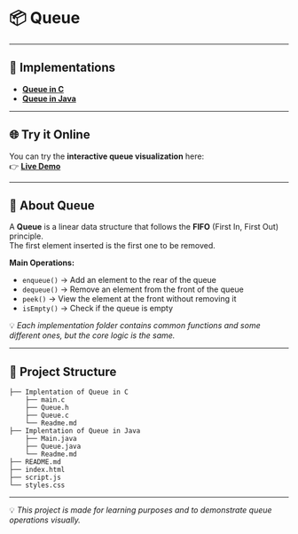 # 📦 Queue

---

## 🚀 Implementations

- **[Queue in C](https://github.com/abdelhalim-yasser/Queue/tree/main/Implementation%20of%20Queue%20in%20C)**
- **[Queue in Java](https://github.com/abdelhalim-yasser/Queue/tree/main/Implementation%20of%20Queue%20in%20Java)**

---

## 🌐 Try it Online

You can try the **interactive queue visualization** here:  
👉 **[Live Demo](https://abdelhalim-yasser.github.io/Queue/)**

---

## 📌 About Queue

A **Queue** is a linear data structure that follows the **FIFO** (First In, First Out) principle.  
The first element inserted is the first one to be removed.

**Main Operations:**
- `enqueue()` → Add an element to the rear of the queue  
- `dequeue()` → Remove an element from the front of the queue  
- `peek()` → View the element at the front without removing it  
- `isEmpty()` → Check if the queue is empty  

💡 *Each implementation folder contains common functions and some different ones, but the core logic is the same.*

---

## 📂 Project Structure

```
├── Implentation of Queue in C
    ├── main.c
    ├── Queue.h
    ├── Queue.c
    └── Readme.md
├── Implentation of Queue in Java
    ├── Main.java
    ├── Queue.java
    └── Readme.md
├── README.md
├── index.html
├── script.js
└── styles.css
```
---

💡 *This project is made for learning purposes and to demonstrate queue operations visually.*

